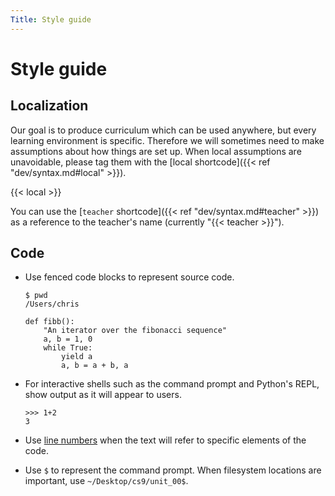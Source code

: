 ```yaml
---
Title: Style guide
---
```


# Style guide

## Localization

Our goal is to produce curriculum which can be used anywhere, but every
learning environment is specific. Therefore we will sometimes need to make
assumptions about how things are set up. When local assumptions are unavoidable,
please tag them with the [local shortcode]({{< ref "dev/syntax.md#local" >}}). 

{{< local >}}

You can use the [`teacher` shortcode]({{< ref "dev/syntax.md#teacher" >}}) as a reference to the teacher's name (currently "{{< teacher >}}"). 

## Code

- Use fenced code blocks to represent source code. 

  ```shell
  $ pwd
  /Users/chris
  ```
  ```python3
  def fibb():
      "An iterator over the fibonacci sequence"
      a, b = 1, 0
      while True:
          yield a
          a, b = a + b, a
  ```
- For interactive shells such as the command prompt and Python's REPL, show
  output as it will appear to users. 
  ```python3
  >>> 1+2
  3
  ```
- Use [line numbers](https://gohugo.io/content-management/syntax-highlighting/#highlighting-in-code-fences)
  when the text will refer to specific elements of the code. 
- Use `$` to represent the command prompt. When filesystem locations are
  important, use `~/Desktop/cs9/unit_00$`.



